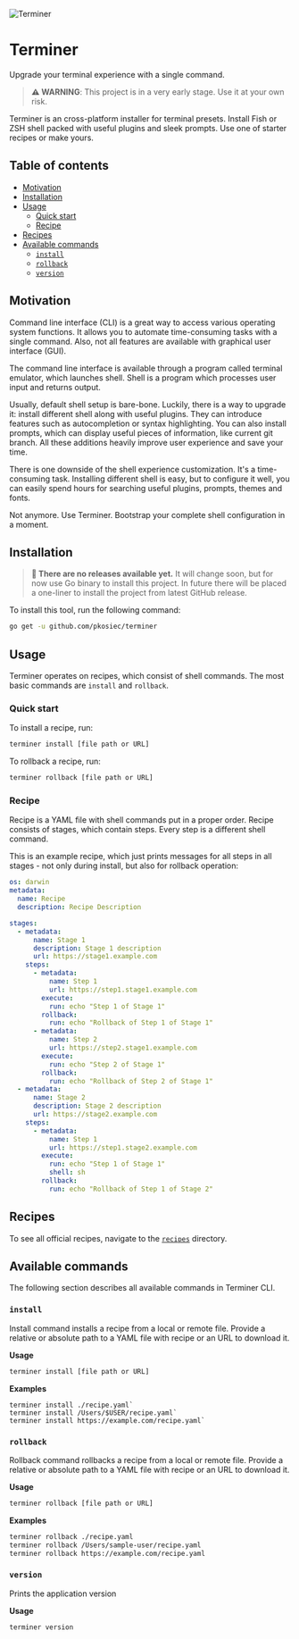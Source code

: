 ![Terminer](./assets/logo.png)

# Terminer

Upgrade your terminal experience with a single command.

> **:warning: WARNING**: This project is in a very early stage. Use it at your own risk.

Terminer is an cross-platform installer for terminal presets. Install Fish or ZSH shell packed with useful plugins and sleek prompts. Use one of starter recipes or make yours.

## Table of contents

- [Motivation](#motivation)
- [Installation](#installation)
- [Usage](#usage)
  - [Quick start](#quick-start)
  - [Recipe](#recipe)
- [Recipes](#recipes)
- [Available commands](#available-commands)
  - [`install`](#install)
  - [`rollback`](#rollback)
  - [`version`](#version)

## Motivation

Command line interface (CLI) is a great way to access various operating system functions. It allows you to automate time-consuming tasks with a single command. Also, not all features are available with graphical user interface (GUI).

The command line interface is available through a program called terminal emulator, which launches shell. Shell is a program which processes user input and returns output.

Usually, default shell setup is bare-bone. Luckily, there is a way to upgrade it: install different shell along with useful plugins. They can introduce features such as autocompletion or syntax highlighting. You can also install prompts, which can display useful pieces of information, like current git branch. All these additions heavily improve user experience and save your time.

There is one downside of the shell experience customization. It's a time-consuming task. Installing different shell is easy, but to configure it well, you can easily spend hours for searching useful plugins, prompts, themes and fonts.

Not anymore. Use Terminer. Bootstrap your complete shell configuration in a moment.

## Installation

> **:construction: There are no releases available yet.** It will change soon, but for now use Go binary to install this project. In future there will be placed a one-liner to install the project from latest GitHub release.

To install this tool, run the following command:

```bash
go get -u github.com/pkosiec/terminer
```

## Usage

Terminer operates on recipes, which consist of shell commands.
The most basic commands are `install` and `rollback`.

### Quick start

To install a recipe, run:

```bash
terminer install [file path or URL]
```

To rollback a recipe, run:

```bash
terminer rollback [file path or URL]
```

### Recipe

Recipe is a YAML file with shell commands put in a proper order. Recipe consists of stages, which contain steps. Every step is a different shell command.

This is an example recipe, which just prints messages for all steps in all stages - not only during install, but also for rollback operation:

```yaml
os: darwin
metadata:
  name: Recipe
  description: Recipe Description

stages:
  - metadata:
      name: Stage 1
      description: Stage 1 description
      url: https://stage1.example.com
    steps:
      - metadata:
          name: Step 1
          url: https://step1.stage1.example.com
        execute:
          run: echo "Step 1 of Stage 1"
        rollback:
          run: echo "Rollback of Step 1 of Stage 1"
      - metadata:
          name: Step 2
          url: https://step2.stage1.example.com
        execute:
          run: echo "Step 2 of Stage 1"
        rollback:
          run: echo "Rollback of Step 2 of Stage 1"
  - metadata:
      name: Stage 2
      description: Stage 2 description
      url: https://stage2.example.com
    steps:
      - metadata:
          name: Step 1
          url: https://step1.stage2.example.com
        execute:
          run: echo "Step 1 of Stage 1"
          shell: sh
        rollback:
          run: echo "Rollback of Step 1 of Stage 2"
```

## Recipes

To see all official recipes, navigate to the [`recipes`](./recipes) directory.

## Available commands

The following section describes all available commands in Terminer CLI.

### `install`

Install command installs a recipe from a local or remote file. Provide a relative or absolute path to a YAML file with recipe or an URL to download it.

**Usage**

```bash
terminer install [file path or URL]
```

**Examples**

```
terminer install ./recipe.yaml`
terminer install /Users/$USER/recipe.yaml`
terminer install https://example.com/recipe.yaml`
```

### `rollback`

Rollback command rollbacks a recipe from a local or remote file.
Provide a relative or absolute path to a YAML file with recipe
or an URL to download it.

**Usage**

```bash
terminer rollback [file path or URL]
```

**Examples**

```bash
terminer rollback ./recipe.yaml
terminer rollback /Users/sample-user/recipe.yaml
terminer rollback https://example.com/recipe.yaml
```

### `version`

Prints the application version

**Usage**

```bash
terminer version
```

